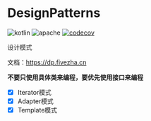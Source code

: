 # DesignPatterns
![kotlin](https://img.shields.io/badge/language-kotlin-orange.svg) ![apache](https://img.shields.io/badge/license-Apache2.0-brightgreen.svg) [![codecov](https://codecov.io/gh/xmmmmmovo/DesignPatterns/branch/main/graph/badge.svg?token=YBKKJH8EAK)](https://codecov.io/gh/xmmmmmovo/DesignPatterns)

设计模式

文档：https://dp.fivezha.cn

**不要只使用具体类来编程，要优先使用接口来编程**

- [x] Iterator模式
- [x] Adapter模式
- [x] Template模式